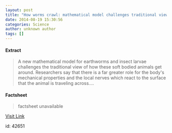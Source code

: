 ```yaml
---
layout: post
title: "How worms crawl: mathematical model challenges traditional view"
date: 2014-08-19 15:30:56
categories: Science
author: unknown author
tags: []
---
```



#### Extract
>A new mathematical model for earthworms and insect larvae challenges the traditional view of how these soft bodied animals get around. Researchers say that there is a far greater role for the body's mechanical properties and the local nerves which react to the surface that the animal is traveling across....

#### Factsheet
>factsheet unavailable

[Visit Link](http://feeds.sciencedaily.com/~r/sciencedaily/~3/o2ihyt0camo/140819113056.htm)

id:   42651
